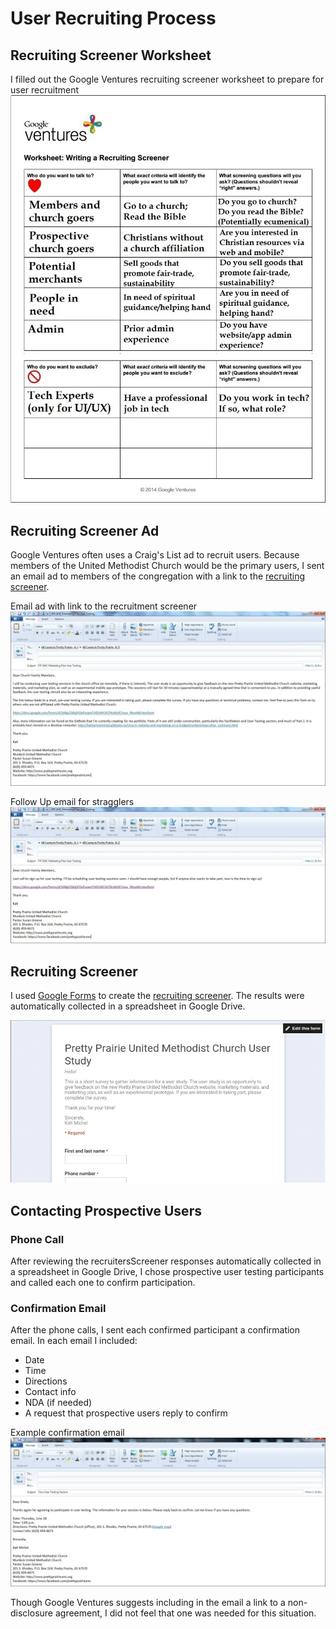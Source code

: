 # User Recruiting Process

## Recruiting Screener Worksheet

I filled out the Google Ventures recruiting screener worksheet to prepare for user recruitment
![](images/recruiting-screener-worksheet.jpg)

## Recruiting Screener Ad

Google Ventures often uses a Craig's List ad to recruit users. Because members of the United Methodist Church would be the primary users, I sent an email ad to members of the congregation with a link to the [recruiting screener](https://docs.google.com/forms/d/16BgZQXq5FDxPuzamTADUWCKCPkizIKzR7now_lNrozM/viewform?usp=send_form). 

Email ad with link to the recruitment screener
![](images/user-testing-email.jpg)

Follow Up email for stragglers
![](images/user-testing-email-follow-up.jpg)

## Recruiting Screener

I used [Google Forms](https://support.google.com/docs/answer/87809?hl=en) to create the [recruiting screener](https://docs.google.com/forms/d/16BgZQXq5FDxPuzamTADUWCKCPkizIKzR7now_lNrozM/viewform?usp=send_form). The results were automatically collected in a spreadsheet in Google Drive. 

[![](images/recruiter-screener-live.jpg)](https://docs.google.com/forms/d/16BgZQXq5FDxPuzamTADUWCKCPkizIKzR7now_lNrozM/viewform?usp=send_form)

## Contacting Prospective Users

### Phone Call

After reviewing the recruitersScreener responses automatically collected in a spreadsheet in Google Drive, I chose prospective user testing participants and called each one to confirm participation. 

### Confirmation Email

After the phone calls, I sent each confirmed participant a confirmation email. In each email I included:

* Date
* Time
* Directions
* Contact info
* NDA (if needed)
* A request that prospective users reply to confirm

Example confirmation email
![](images/user-testing-confirmation-email.jpg)

Though Google Ventures suggests including in the email a link to a non-disclosure agreement, I did not feel that one was needed for this situation. 
